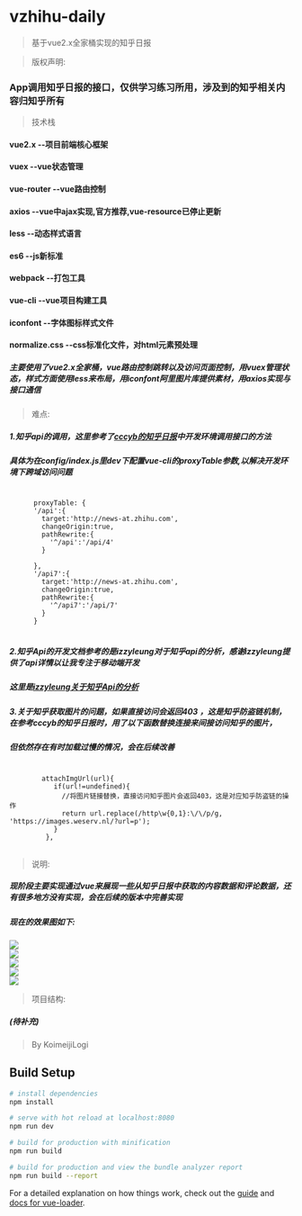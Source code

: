 # vzhihu-daily

> 基于vue2.x全家桶实现的知乎日报


>版权声明:
### App调用知乎日报的接口，仅供学习练习所用，涉及到的知乎相关内容归知乎所有

>技术栈

#### vue2.x       --项目前端核心框架
#### vuex         --vue状态管理
#### vue-router   --vue路由控制
#### axios        --vue中ajax实现,官方推荐,vue-resource已停止更新
#### less         --动态样式语言  
#### es6          --js新标准 
#### webpack      --打包工具
#### vue-cli      --vue项目构建工具
#### iconfont     --字体图标样式文件
#### normalize.css  --css标准化文件，对html元素预处理

##### 主要使用了vue2.x全家桶，vue路由控制跳转以及访问页面控制，用vuex管理状态，样式方面使用less来布局，用iconfont阿里图片库提供素材，用axios实现与接口通信

>难点:
##### 1.知乎api的调用，这里参考了[cccyb的知乎日报](https://github.com/cccyb/vue-zhihu-daily)中开发环境调用接口的方法
##### 具体为在config/index.js里dev下配置vue-cli的proxyTable参数,以解决开发环境下跨域访问问题
<pre>
   <code>
      proxyTable: {
      '/api':{
        target:'http://news-at.zhihu.com',
        changeOrigin:true,
        pathRewrite:{
          '^/api':'/api/4'
        }

      },
      '/api7':{
        target:'http://news-at.zhihu.com',
        changeOrigin:true,
        pathRewrite:{
          '^/api7':'/api/7'
        }
      }
   </code>  
</pre>

#####  2.知乎Api的开发文档参考的是izzyleung对于知乎api的分析，感谢izzyleung提供了api详情以让我专注于移动端开发<br/>
#####  这里是[izzyleung关于知乎Api的分析](https://github.com/izzyleung/ZhihuDailyPurify/wiki/%E7%9F%A5%E4%B9%8E%E6%97%A5%E6%8A%A5-API-%E5%88%86%E6%9E%90)

#####  3.关于知乎获取图片的问题，如果直接访问会返回403 ，这是知乎防盗链机制，在参考cccyb的知乎日报时，用了以下函数替换连接来间接访问知乎的图片，
#####  但依然存在有时加载过慢的情况，会在后续改善
<pre>
  <code>
        attachImgUrl(url){
           if(url!=undefined){
             //将图片链接替换，直接访问知乎图片会返回403，这是对应知乎防盗链的操作
             return url.replace(/http\w{0,1}:\/\/p/g, 'https://images.weserv.nl/?url=p');
           }
         },
  </code> 
</pre>

>说明:
##### 现阶段主要实现通过vue来展现一些从知乎日报中获取的内容数据和评论数据，还有很多地方没有实现，会在后续的版本中完善实现
##### 现在的效果图如下:<br/>
![](https://github.com/KomeijiLogi/vzhihu-daily/blob/master/gif/zhihu1.gif)<br/>
![](https://github.com/KomeijiLogi/vzhihu-daily/blob/master/gif/zhihu2.gif)<br/>
![](https://github.com/KomeijiLogi/vzhihu-daily/blob/master/gif/zhihu3.gif)<br/>
![](https://github.com/KomeijiLogi/vzhihu-daily/blob/master/gif/zhihu4.gif)<br/>
![](https://github.com/KomeijiLogi/vzhihu-daily/blob/master/gif/zhihu5.gif)<br/>

>项目结构:
##### (待补充)


>By KoimeijiLogi 

## Build Setup

``` bash
# install dependencies
npm install

# serve with hot reload at localhost:8080
npm run dev

# build for production with minification
npm run build

# build for production and view the bundle analyzer report
npm run build --report
```

For a detailed explanation on how things work, check out the [guide](http://vuejs-templates.github.io/webpack/) and [docs for vue-loader](http://vuejs.github.io/vue-loader).

